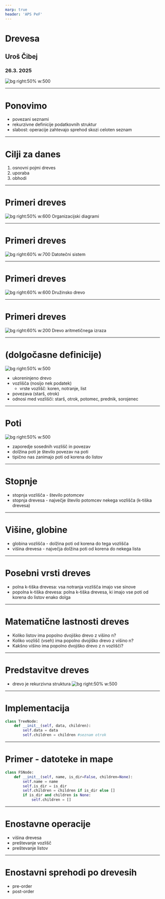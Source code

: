 ```yaml
---
marp: true
header: 'APS PeF'
---
```


# Drevesa
## Uroš Čibej
### 26.3. 2025

![bg right:50% w:500](../img/p6-logo.png)

--- 
# Ponovimo
- povezani seznami
- rekurzivne definicije podatkovnih struktur
- slabost: operacije zahtevajo sprehod skozi celoten seznam

---
# Cilji za danes

1. osnovni pojmi dreves
2. uporaba
3. obhodi

--- 
# Primeri dreves
![bg right:50% w:600](../img/p6-03.png)
Organizacijski diagrami

--- 
# Primeri dreves
![bg right:60% w:700](../img/p6-04.png)
Datotečni sistem

--- 
# Primeri dreves
![bg right:60% w:600](../img/p6-05.png)
Družinsko drevo

--- 
# Primeri dreves
![bg right:60% w:200](../img/p6-06.png)
Drevo aritmetičnega izraza



---
# (dolgočasne definicije)

![bg right:50% w:500](../img/p6-01.png)
- ukoreninjeno drevo
- vozlišča (nosijo nek podatek)
    - vrste vozlišč: koren, notranje, list
- povezava (starš, otrok)
-  odnosi med vozlišči: starš, otrok, potomec, prednik, sorojenec

---
# Poti
![bg right:50% w:500](../img/p6-02.png)

- zaporedje sosednih vozlišč in povezav
- dolžina poti je število povezav na poti
- tipično nas zanimajo poti od korena do listov


---
# Stopnje

* stopnja vozlišča - število potomcev
* stopnja drevesa - največje število potomcev nekega vozlišča (k-tiška drevesa)


---
# Višine, globine

* globina vozlišča - dolžina poti od korena do tega vozlišča
* višina drevesa - največja dolžina poti od korena do nekega lista

---
# Posebni vrsti dreves

* polna k-tiška drevesa: vsa notranja vozlišča imajo vse sinove
* popolna k-tiška drevesa: polna k-tiška drevesa, ki imajo vse poti od korena do listov enako dolga

---
# Matematične lastnosti dreves

* Koliko listov ima popolno dvojiško drevo z višino n?
* Koliko vozlišč (vseh) ima popolno dvojiško drevo z višino n?
* Kakšno višino ima popolno dvojiško drevo z n vozlišči?

---
#  Predstavitve dreves
- drevo je rekurzivna struktura
![bg right:50% w:500](../img/p6-07.png)
---
# Implementacija

```python
class TreeNode:
    def __init__(self, data, children):
        self.data = data
        self.children = children #seznam otrok
```


---
# Primer - datoteke in mape

```python
class FSNode:
    def __init__(self, name, is_dir=False, children=None):
        self.name = name
        self.is_dir = is_dir
        self.children = children if is_dir else []
        if is_dir and children is None:
            self.children = []
```

---
# Enostavne operacije
- višina drevesa
- preštevanje vozlišč
- preštevanje listov

---
# Enostavni sprehodi po drevesih

- pre-order
- post-order


